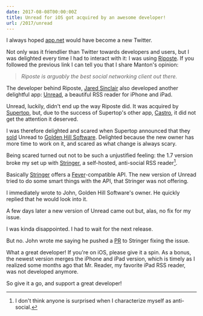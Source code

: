 ```yaml
---
date: 2017-08-08T00:00:00Z
title: Unread for iOS got acquired by an awesome developer!
url: /2017/unread
---
```


I always hoped [app.net](https://en.wikipedia.org/wiki/App.net) would have become a new Twitter.

Not only was it friendlier than Twitter towards developers and users, but I was delighted every
time I had to interact with it: I was using [Riposte]. If you followed the previous link I can tell
you that I share Manton's opinion:

> *Riposte is arguably the best social networking client out there.*

The developer behind Riposte, [Jared Sinclair](http://jaredsinclair.com/) also developed another
delightful app: [Unread], a beautiful RSS reader for iPhone and iPad.

Unread, luckily, didn't end up the way Riposte did. It was acquired by [Supertop], but, due to the
success of Supertop's other app, [Castro], it did not get the attention it deserved.

I was therefore delighted and scared when Supertop announced that they [sold] Unread to
[Golden Hill Software](https://goldenhillsoftware.com/unread/). Delighted because the new owner has
more time to work on it, and scared as what change is always scary.

Being scared turned out not to be such a unjustified feeling: the 1.7 version broke my set up with
[Stringer], a self-hosted, anti-social RSS reader[^1].

Basically [Stringer] offers a [Fever]-compatible API. The new version of Unread tried to do some
smart things with the API, that Stringer was not offering.

I immediately wrote to John, Golden Hill Software's owner. He quickly replied that he would look
into it.

A few days later a new version of Unread came out but, alas, no fix for my issue.

I was kinda disappointed. I had to wait for the next release.

But no. John wrote me saying he pushed a [PR] to Stringer fixing the issue.

What a great developer! If you're on iOS, please give it a spin. As a bonus, the newest version
merges the iPhone and iPad version, which is timely as I realized some months ago that
Mr. Reader, my favorite iPad RSS reader, was not developed anymore.

So give it a go, and support a great developer!

[^1]: I don't think anyone is surprised when I characterize myself as anti-social.

[Riposte]: http://www.manton.org/2015/04/goodbye-riposte.html
[Unread]: https://www.goldenhillsoftware.com/unread
[Supertop]: http://blog.supertop.co/
[Castro]: http://supertop.co/castro/
[sold]: http://blog.supertop.co/post/163722486217/unread-is-now-a-golden-hill-software-app
[Stringer]: https://github.com/swanson/stringer
[Fever]: http://www.feedafever.com/api
[PR]: https://github.com/swanson/stringer/pull/454
